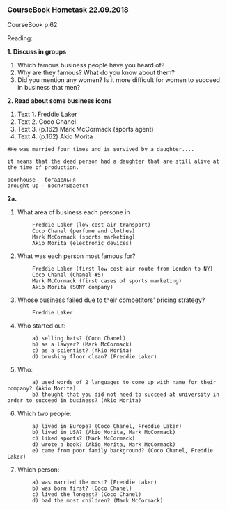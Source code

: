 ### CourseBook Hometask 22.09.2018

CourseBook p.62

Reading:

__1. Discuss in groups__

1. Which famous business people have you heard of?
2. Why are they famous? What do you know about them?
3. Did you mention any women? Is it more difficult for women to succeed in business that men?

__2. Read about some business icons__

1. Text 1. Freddie Laker
1. Text 2. Coco Chanel
1. Text 3. (p.162) Mark McCormack (sports agent)
1. Text 4. (p.162) Akio Morita

```
#He was married four times and is survived by a daughter....

it means that the dead person had a daughter that are still alive at the time of production.

poorhouse - богадельня
brought up - воспитывается
```

__2a.__

1. What area of business each persone in
```
        Freddie Laker (low cost air transport)
        Coco Chanel (perfume and clothes)
        Mark McCormack (sports marketing)
        Akio Morita (electronic devices)
```
2. What was each person most famous for?
```
        Freddie Laker (first low cost air route from London to NY)
        Coco Chanel (Chanel #5)
        Mark McCormack (first cases of sports marketing)
        Akio Morita (SONY company)
```
3. Whose business failed due to their competitors' pricing strategy?
```
        Freddie Laker
```
4. Who started out:
```
        a) selling hats? (Coco Chanel)
        b) as a lawyer? (Mark McCormack)
        c) as a scientist? (Akio Morita)
        d) brushing floor clean? (Freddie Laker)
```

5. Who:
```
        a) used words of 2 languages to come up with name for their company? (Akio Morita)
        b) thought that you did not need to succeed at university in order to succeed in business? (Akio Morita)
```
6. Which two people:
```
        a) lived in Europe? (Coco Chanel, Freddie Laker)
        b) lived in USA? (Akio Morita, Mark McCormack)
        c) liked sports? (Mark McCormack)
        d) wrote a book? (Akio Morita, Mark McCormack)
        e) came from poor family background? (Coco Chanel, Freddie Laker)
```

7. Which person:
```
        a) was married the most? (Freddie Laker)
        b) was born first? (Coco Chanel)
        c) lived the longest? (Coco Chanel)
        d) had the most children? (Mark McCormack)
```
